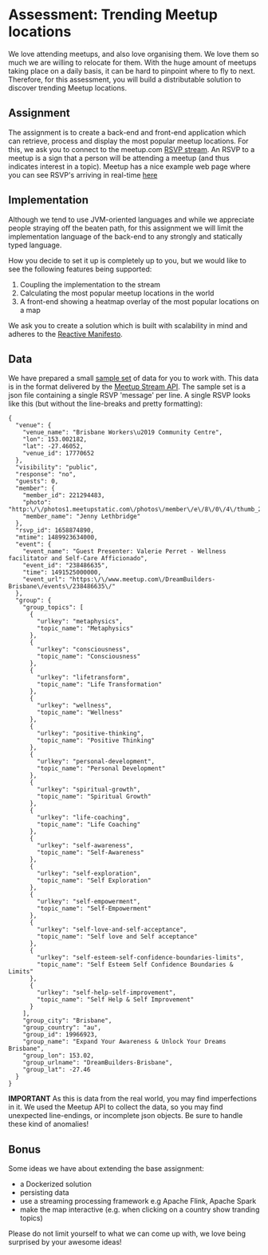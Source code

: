 # Assessment: Trending Meetup locations 
We love attending meetups, and also love organising them. We love them so much we are willing to relocate for them.
With the huge amount of meetups taking place on a daily basis, it can be hard to pinpoint where to fly to next.
Therefore, for this assessment, you will build a distributable solution to discover trending Meetup locations. 

## Assignment
The assignment is to create a back-end and front-end application which can retrieve, process and display the most popular meetup locations.
For this, we ask you to connect to the meetup.com [RSVP stream](http://meetup.github.io/stream/rsvpTicker/).
An RSVP to a meetup is a sign that a person will be attending a meetup (and thus indicates interest in a topic).
Meetup has a nice example web page where you can see RSVP's arriving in real-time [here](http://meetup.github.io/stream/rsvpTicker/)

## Implementation
Although we tend to use JVM-oriented languages and while we appreciate people straying off the beaten path,
for this assignment we will limit the implementation language of the back-end to any strongly and statically typed language.

How you decide to set it up is completely up to you, but we would like to see the following features being supported:
1. Coupling the implementation to the stream
1. Calculating the most popular meetup locations in the world
1. A front-end showing a heatmap overlay of the most popular locations on a map

We ask you to create a solution which is built with scalability in mind and adheres to the [Reactive Manifesto](https://www.reactivemanifesto.org/).

## Data
We have prepared a small [sample set](meetup.json) of data for you to work with.
This data is in the format delivered by the [Meetup Stream API](https://www.meetup.com/meetup_api/docs/stream/2/rsvps).
The sample set is a json file containing a single RSVP 'message' per line.
A single RSVP looks like this (but without the line-breaks and pretty formatting):
```
{
  "venue": {
    "venue_name": "Brisbane Workers\u2019 Community Centre",
    "lon": 153.002182,
    "lat": -27.46052,
    "venue_id": 17770652
  },
  "visibility": "public",
  "response": "no",
  "guests": 0,
  "member": {
    "member_id": 221294483,
    "photo": "http:\/\/photos1.meetupstatic.com\/photos\/member\/e\/8\/0\/4\/thumb_263939396.jpeg",
    "member_name": "Jenny Lethbridge"
  },
  "rsvp_id": 1658874890,
  "mtime": 1489923634000,
  "event": {
    "event_name": "Guest Presenter: Valerie Perret - Wellness facilitator and Self-Care Afficionado",
    "event_id": "238486635",
    "time": 1491525000000,
    "event_url": "https:\/\/www.meetup.com\/DreamBuilders-Brisbane\/events\/238486635\/"
  },
  "group": {
    "group_topics": [
      {
        "urlkey": "metaphysics",
        "topic_name": "Metaphysics"
      },
      {
        "urlkey": "consciousness",
        "topic_name": "Consciousness"
      },
      {
        "urlkey": "lifetransform",
        "topic_name": "Life Transformation"
      },
      {
        "urlkey": "wellness",
        "topic_name": "Wellness"
      },
      {
        "urlkey": "positive-thinking",
        "topic_name": "Positive Thinking"
      },
      {
        "urlkey": "personal-development",
        "topic_name": "Personal Development"
      },
      {
        "urlkey": "spiritual-growth",
        "topic_name": "Spiritual Growth"
      },
      {
        "urlkey": "life-coaching",
        "topic_name": "Life Coaching"
      },
      {
        "urlkey": "self-awareness",
        "topic_name": "Self-Awareness"
      },
      {
        "urlkey": "self-exploration",
        "topic_name": "Self Exploration"
      },
      {
        "urlkey": "self-empowerment",
        "topic_name": "Self-Empowerment"
      },
      {
        "urlkey": "self-love-and-self-acceptance",
        "topic_name": "Self love and Self acceptance"
      },
      {
        "urlkey": "self-esteem-self-confidence-boundaries-limits",
        "topic_name": "Self Esteem Self Confidence Boundaries & Limits"
      },
      {
        "urlkey": "self-help-self-improvement",
        "topic_name": "Self Help & Self Improvement"
      }
    ],
    "group_city": "Brisbane",
    "group_country": "au",
    "group_id": 19966923,
    "group_name": "Expand Your Awareness & Unlock Your Dreams   Brisbane",
    "group_lon": 153.02,
    "group_urlname": "DreamBuilders-Brisbane",
    "group_lat": -27.46
  }
}
```
__IMPORTANT__
As this is data from the real world, you may find imperfections in it.
We used the Meetup API to collect the data, so you may find unexpected line-endings, or incomplete json objects.
Be sure to handle these kind of anomalies!

## Bonus
Some ideas we have about extending the base assignment:
 - a Dockerized solution
 - persisting data
 - use a streaming processing framework e.g Apache Flink, Apache Spark
 - make the map interactive (e.g. when clicking on a country show tranding topics)

Please do not limit yourself to what we can come up with, we love being surprised by your awesome ideas! 
